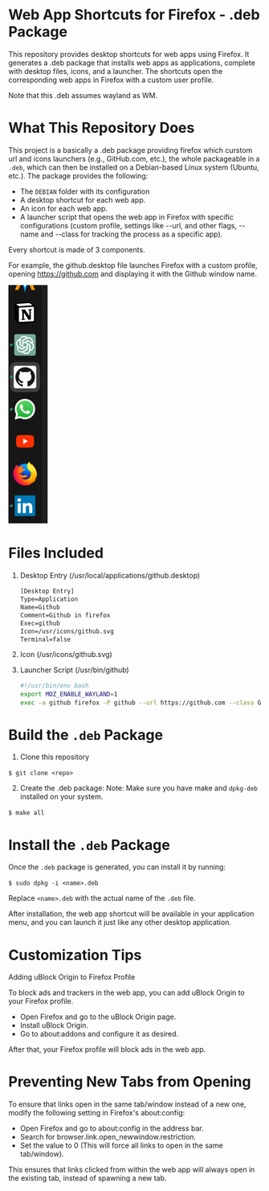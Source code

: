 # Web App Shortcuts for Firefox - .deb Package

This repository provides desktop shortcuts for web apps using Firefox. It generates a .deb package that installs web apps as applications, complete with desktop files, icons, and a launcher. The shortcuts open the corresponding web apps in Firefox with a custom user profile.

Note that this .deb assumes wayland as WM.

# What This Repository Does

This project is a basically a .deb package providing firefox which curstom url and icons launchers (e.g., GitHub.com, etc.), the whole packageable in a `.deb`, which can then be installed on a Debian-based Linux system (Ubuntu, etc.). The package provides the following:

 - The `DEBIAN` folder with its configuration
 - A desktop shortcut for each web app.
 - An icon for each web app.
 - A launcher script that opens the web app in Firefox with specific configurations (custom profile, settings like --url, and other flags, --name and --class for tracking the process as a specific app).

Every shortcut is made of 3 components.

For example, the github.desktop file launches Firefox with a custom profile, opening https://github.com and displaying it with the Github window name.

![example](./doc/shortcuts.png)

# Files Included

1. Desktop Entry (/usr/local/applications/github.desktop)

    ```.desktop
    [Desktop Entry]
    Type=Application
    Name=Github
    Comment=Github in firefox
    Exec=github
    Icon=/usr/icons/github.svg
    Terminal=false
    ```

2. Icon (/usr/icons/github.svg)

3. Launcher Script (/usr/bin/github)

    ```.bash
    #!/usr/bin/env bash
    export MOZ_ENABLE_WAYLAND=1 
    exec -a github firefox -P github --url https://github.com --class Github --name Github
    ```

# Build the `.deb` Package

1. Clone this repository

`$ git clone <repo>`

2. Create the .deb package:
Note: Make sure you have make and `dpkg-deb` installed on your system.

`$ make all`

# Install the `.deb` Package

Once the `.deb` package is generated, you can install it by running:

`$ sudo dpkg -i <name>.deb`

Replace `<name>.deb` with the actual name of the `.deb` file.

After installation, the web app shortcut will be available in your application menu, and you can launch it just like any other desktop application.

# Customization Tips

Adding uBlock Origin to Firefox Profile

To block ads and trackers in the web app, you can add uBlock Origin to your Firefox profile.

 - Open Firefox and go to the uBlock Origin page.
 - Install uBlock Origin.
 - Go to about:addons and configure it as desired.

After that, your Firefox profile will block ads in the web app.

# Preventing New Tabs from Opening

To ensure that links open in the same tab/window instead of a new one, modify the following setting in Firefox's about:config:

 - Open Firefox and go to about:config in the address bar.
 - Search for browser.link.open_newwindow.restriction.
 - Set the value to 0 (This will force all links to open in the same tab/window).

This ensures that links clicked from within the web app will always open in the existing tab, instead of spawning a new tab.
